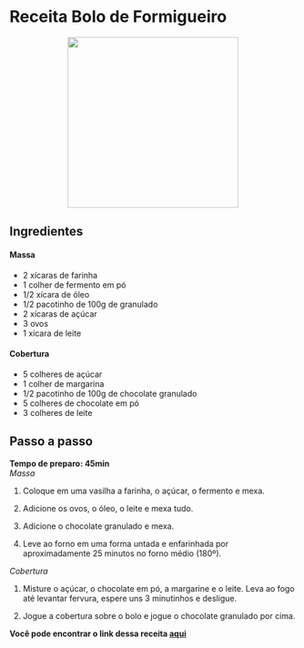 # Receita Bolo de Formigueiro
<p align=center>
<img src="https://static.itdg.com.br/images/640-400/13b6382398e41a025bcc2935a6b6b1ae/213022-original.jpg" width=300>
</p>

## Ingredientes

#### Massa

- 2 xícaras de farinha
- 1 colher de fermento em pó
- 1/2 xícara de óleo
- 1/2 pacotinho de 100g de granulado
- 2 xícaras de açúcar
- 3 ovos
- 1 xícara de leite

#### Cobertura

- 5 colheres de açúcar
- 1 colher de margarina
- 1/2 pacotinho de 100g de chocolate granulado
- 5 colheres de chocolate em pó
- 3 colheres de leite

## Passo a passo

<p><b>Tempo de preparo: 45min</b><br>
<i>Massa</i></P>

1. Coloque em uma vasilha a farinha, o açúcar, o fermento e mexa.

2. Adicione os ovos, o óleo, o leite e mexa tudo.

3. Adicione o chocolate granulado e mexa.

4. Leve ao forno em uma forma untada e enfarinhada por aproximadamente 25 minutos no forno médio (180º).

<p><i>Cobertura</i></p>

1. Misture o açúcar, o chocolate em pó, a margarine e o leite. Leva ao fogo até levantar fervura, espere uns 3 minutinhos e desligue.

2. Jogue a cobertura sobre o bolo e jogue o chocolate granulado por cima.

<b>Você pode encontrar o link dessa receita [aqui](https://www.tudogostoso.com.br/receita/90274-bolo-formigueiro-facil-e-delicioso.html)</b>
